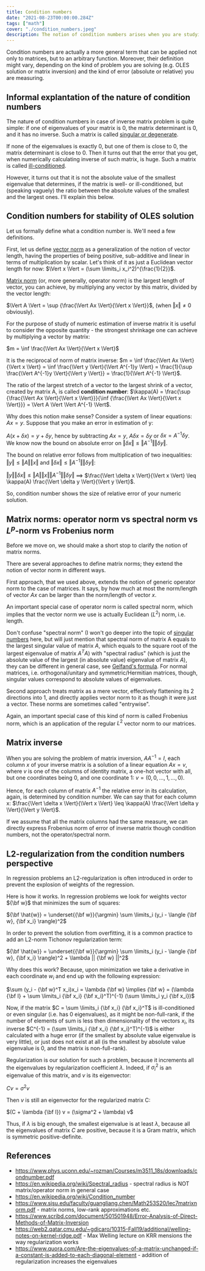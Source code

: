 ```yaml
---
title: Condition numbers
date: "2021-08-23T00:00:00.284Z"
tags: ["math"]
cover: "./condition_numbers.jpeg"
description: The notion of condition numbers arises when you are studying the problem of numeric stability of solutions of ordinary linear equations systems (OLES). This concept is really important in such practical applications as least-squares fitting in regression problems or search of inverse matrix (which can be an inverse of covariance matrix in such machine learning applications as Gaussian processes). Another example of their use is the time complexity of quantum algorithms for solving OLES - complexity of those algorithms is usually a polynomial or (poly-) logarithmic function of condition numbers. This post gives a brief review of condition numbers.
---
```


Condition numbers are actually a more general term that can be applied not only to matrices, but to an arbitrary function. Moreover, their definition might vary, depending on the kind of problem you are solving (e.g. OLES solution or matrix inversion) and the kind of error (absolute or relative) you are measuring.

Informal explantation of the nature of condition numbers
--------------------------------------------------------

The nature of condition numbers in case of inverse matrix problem is quite simple: if one of eigenvalues of your matrix is 0, the matrix determinant is 0, and it has no inverse. Such a matrix is called [singular or degenerate](https://en.wikipedia.org/wiki/Invertible_matrix).

If none of the eigenvalues is exactly 0, but one of them is close to 0, the matrix determinant is close to 0. Then it turns out that the error
that you get, when numerically calculating inverse of such matrix, is huge. Such a matrix is called [ill-conditioned](https://en.wikipedia.org/wiki/Condition_number).

However, it turns out that it is not the absolute value of the smallest eigenvalue that determines, if the matrix is well- or ill-conditioned, but (speaking vaguely) the ratio between the absolute values of the smallest and the largest ones. I'll explain this below.

Condition numbers for stability of OLES solution
------------------------------------------------

Let us formally define what a condition number is. We'll need a few definitions.

First, let us define [vector norm](https://en.wikipedia.org/wiki/Norm_(mathematics)) as a generalization of the notion of vector length, having the properties of being positive, sub-additive and linear in terms of multiplication by scalar. Let's think of it as just a Euclidean vector length for now: $\Vert x \Vert = (\sum \limits_i x_i^2)^{\frac{1}{2}}$.

[Matrix norm](https://en.wikipedia.org/wiki/Matrix_norm) (or, more generally, operator norm) is the largest length of vector, you can achieve, by multiplying any vector by this matrix, divided by the vector length:

$\Vert A \Vert = \sup {\frac{\Vert Ax \Vert}{\Vert x \Vert}}$, (when $\Vert x \Vert \neq 0$ obviously).

For the purpose of study of numeric estimation of inverse matrix it is useful to consider the opposite quantity - the strongest shrinkage one
can achieve by multiplying a vector by matrix:

$m = \inf \frac{\Vert Ax \Vert}{\Vert x \Vert}$

It is the reciprocal of norm of matrix inverse: $m = \inf \frac{\Vert Ax \Vert}{\Vert x \Vert} = \inf \frac{\Vert y \Vert}{\Vert A^{-1}y \Vert} = \frac{1}{\sup \frac{\Vert A^{-1}y \Vert}{\Vert y \Vert}} = \frac{1}{\Vert A^{-1} \Vert}$.

The ratio of the largest stretch of a vector to the largest shrink of a vector, created by matrix A, is called **condition number**: $\kappa(A) = \frac{\sup {\frac{\Vert Ax \Vert}{\Vert x \Vert}}}{\inf {\frac{\Vert Ax \Vert}{\Vert x \Vert}}} = \Vert A \Vert \Vert A^{-1} \Vert$.

Why does this notion make sense? Consider a system of linear equations: $Ax = y$. Suppose that you make an error in estimation of y:

$A (x+\delta x) = y + \delta y$, hence by subtracting $Ax = y$, $A \delta x = \delta y$ or $\delta x = A^{-1} \delta y$. We know now the bound on absolute error on $\Vert \delta x \Vert \leq \Vert A^{-1} \Vert \Vert \delta y \Vert$.

The bound on relative error follows from multiplication of two inequalities: $\Vert y \Vert \leq \Vert A \Vert \Vert x \Vert$ and $\Vert \delta x \Vert \leq \Vert A^{-1} \Vert \Vert \delta y \Vert$:

$\Vert y \Vert \Vert \delta x \Vert \leq \Vert A \Vert \Vert x \Vert \Vert A^{-1} \Vert \Vert \delta y \Vert$ $\implies$ $\frac{\Vert \delta x \Vert}{\Vert x \Vert} \leq \kappa(A) \frac{\Vert \delta y \Vert}{\Vert y \Vert}$.

So, condition number shows the size of relative error of your numeric solution.


Matrix norms: operator norm vs spectral norm vs $L^p$-norm vs Frobenius norm
-------------------------------------------------------------------------

Before we move on, we should make a short stop to clarify the notion of matrix norms.

There are several approaches to define matrix norms; they extend the notion of vector norm in different ways.

First approach, that we used above, extends the notion of generic operator norm to the case of matrices. It says, by how much at most the norm/length of vector $Ax$ can be larger than the norm/length of vector $x$.

An important special case of operator norm is called spectral norm, which implies that the vector norm we use is actually Euclidean ($L^2$) norm, i.e. length. 

Don't confuse "spectral norm" (I won't go deeper into the topic of [singular numbers](https://en.wikipedia.org/wiki/Singular_value) here, but will just mention that spectral norm of matrix A equals to the largest singular value of matrix $A$, which equals to the square root of the largest eigenvalue of matrix $A^TA$) with "spectral radius" (which is just the absolute value of the largest (in absolute value) eigenvalue of matrix $A$), they can be different in general case, see [Gelfand's formula](https://en.wikipedia.org/wiki/Spectral_radius#Gelfand's_formula). For normal matrices, i.e. orthogonal/unitary and symmetric/Hermitian matrices, though, singular values correspond to absolute values of eigenvalues.

Second approach treats matrix as a mere vector, effectively flattening its 2 directions into 1, and directly applies vector norm to it as though it were just a vector. These norms are sometimes called "entrywise". 

Again, an important special case of this kind of norm is called Frobenius norm, which is an application of the regular $L^2$ vector norm to our matrices.


Matrix inverse
--------------

When you are solving the problem of matrix inversion, $A A^{-1} = I$, each column $x$ of your inverse matrix is a solution of a linear equation $Ax = v$, where $v$ is one of the columns of identity matrix, a one-hot vector with all, but one coordinates being 0, and one coordinate 1: $v = (0, 0, ..., 1, ..., 0)$.

Hence, for each column of matrix $A^{-1}$ the relative error in its calculation, again, is determined by condition number. We can say that for each column x: $\frac{\Vert \delta x \Vert}{\Vert x \Vert} \leq \kappa(A) \frac{\Vert \delta y \Vert}{\Vert y \Vert}$.

If we assume that all the matrix columns had the same measure, we can directly express Frobenius norm of error of inverse matrix though condition numbers, not the operator/spectral norm.


L2-regularization from the condition numbers perspective
--------------------------------------------------------

In regression problems an L2-regularization is often introduced in order to prevent the explosion of weights of the regression. 

Here is how it works. In regression problems we look for weights vector ${\bf w}$ that minimizes the sum of squares:

${\bf \hat{w}} = \underset{{\bf w}}{\argmin} \sum \limits_i (y_i - \langle {\bf w}, {\bf x_i} \rangle)^2$

In order to prevent the solution from overfitting, it is a common practice to add an L2-norm Tichonov regularization term:

${\bf \hat{w}} = \underset{{\bf w}}{\argmin} \sum \limits_i (y_i - \langle {\bf w}, {\bf x_i} \rangle)^2 + \lambda || {\bf w} ||^2$

Why does this work? Because, upon minimization we take a derivative in each coordinate $w_i$ and end up with the following expression:

$\sum (y_i - {\bf w}^T x_i)x_i = \lambda {\bf w} \implies {\bf w} = (\lambda {\bf I} + \sum \limits_i {\bf x_i} {\bf x_i}^T)^{-1} (\sum \limits_i y_i {\bf x_i})$

Now, if the matrix $C = \sum \limits_i {\bf x_i} {\bf x_i}^T$ is ill-conditioned or even singular (i.e. has 0 eigenvalues), as it might be non-full-rank,
if the number of elements of sum is less then dimensionality of the vectors $x_i$, its inverse $C^{-1} = (\sum \limits_i {\bf x_i} {\bf x_i}^T)^{-1}$ is either calculated
with a huge error (if the smallest by absolute value eigenvalue is very little), or just does not exist at all (is the smallest by absolute value eigenvalue is 0, and the matrix is non-full-rank).

Regularization is our solution for such a problem, because it increments all the eigenvalues by regularization coefficient $\lambda$. Indeed, if $\sigma_i^2$ is an eigenvalue of this matrix, and $v$ is its eigenvector:

$C v = \sigma^2 v$

Then $v$ is still an eigenvector for the regularized matrix C:

$(C + \lambda {\bf I}) v = (\sigma^2 + \lambda) v$

Thus, if $\lambda$ is big enough, the smallest eigenvalue is at least $\lambda$, because all the eigenvalues of matrix $C$ are positive, because it is a Gram matrix, which is symmetric positive-definite.

References
----------
 - https://www.phys.uconn.edu/~rozman/Courses/m3511_18s/downloads/condnumber.pdf
 - https://en.wikipedia.org/wiki/Spectral_radius - spectral radius is NOT matrix/operator norm in general case
 - https://en.wikipedia.org/wiki/Condition_number
 - https://www.sjsu.edu/faculty/guangliang.chen/Math253S20/lec7matrixnorm.pdf - matrix norms, low-rank approximations etc.
 - https://www.scribd.com/document/501501948/Error-Analysis-of-Direct-Methods-of-Matrix-Inversion
 - https://web2.qatar.cmu.edu/~gdicaro/10315-Fall19/additional/welling-notes-on-kernel-ridge.pdf - Max Welling lecture on KRR mensions the way regularization works
 - https://www.quora.com/Are-the-eigenvalues-of-a-matrix-unchanged-if-a-constant-is-added-to-each-diagonal-element - addition of regularization increases the eigenvalues